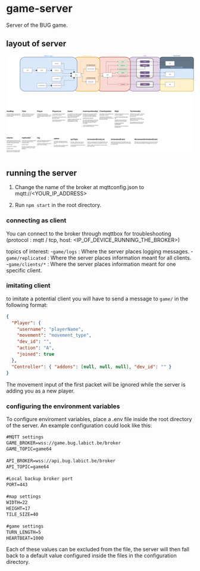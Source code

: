 # game-server

Server of the BUG game.

## layout of server
![server layout](images/game_server.png "Server layout")

## running the server

1. Change the name of the broker at mqttconfig.json to mqtt://<YOUR_IP_ADDRESS>

2. Run `npm start` in the root directory.

### connecting as client

You can connect to the broker through mqttbox for troubleshooting (protocol : mqtt / tcp, host: <IP_OF_DEVICE_RUNNING_THE_BROKER>)

topics of interest:
-`game/logs` : Where the server places logging messages.
-`game/replicated` : Where the server places information meant for all clients.
-`game/clients/*` : Where the server places information meant for one specific client.

### imitating client

to imitate a potential client you will have to send a message to `game/` in the following format:
```json
{
  "Player": {
    "username": "playerName",
    "movement": "movement_type",
    "dev_id": "",
    "action": "A",
    "joined": true
  },
  "Controller": { "addons": [null, null, null], "dev_id": "" }
}
```

The movement input of the first packet will be ignored while the server is adding you as a new player.


### configuring the environment variables

To configure enviroment variables, place a .env file inside the root directory of the server. An example configuration could look like this:
```
#MQTT settings
GAME_BROKER=wss://game.bug.labict.be/broker
GAME_TOPIC=game64

API_BROKER=wss://api.bug.labict.be/broker
API_TOPIC=game64

#Local backup broker port
PORT=443

#map settings
WIDTH=22
HEIGHT=17
TILE_SIZE=40

#game settings
TURN_LENGTH=5
HEARTBEAT=1000
```
Each of these values can be excluded from the file, the server will then fall back to a default value configured inside the files in the configuration directory.